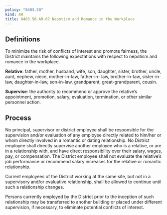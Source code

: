 ```yaml
---
policy: "0403.50"
kind: AR
title: 0403.50-AR-07 Nepotism and Romance in the Workplace
---
```


## Definitions

To minimize the risk of conflicts of interest and promote fairness, the District maintains the following expectations with respect to nepotism and romance in the workplace.

**Relative**: father, mother, husband, wife, son, daughter, sister, brother, uncle, aunt, nephew, niece, mother-in-law, father-in- law, brother-in-law, sister-in-law, daughter-in-law, son-in-law, grandparent, great-grandparent, cousin.

**Supervise**: the authority to recommend or approve the relative’s appointment, promotion, salary, evaluation, termination, or other similar personnel action.

## Process

No principal, supervisor or district employee shall be responsible for the supervision and/or evaluation of any employee directly related to him/her or whom directly involved in a romantic or dating relationship. No District employee shall directly supervise another employee who is a relative, or are in a relationship with, and have direct responsibility over their salary, wages, pay, or compensation. The District employee shall not evaluate the relative’s job performance or recommend salary increases for the relative or romantic relationship.

Current employees of the District working at the same site, but not in a supervisory and/or evaluative relationship, shall be allowed to continue until such a relationship changes.

Persons currently employed by the District prior to the inception of such relationship may be transferred to another building or placed under different supervision, if necessary, to eliminate potential conflicts of interest.
